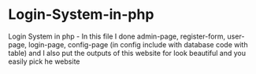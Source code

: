 # Login-System-in-php
Login System in php - In this file I done admin-page, register-form, user-page, login-page,  config-page (in config include with database code with table) and I also put the outputs of this website for look beautiful and you easily pick he website
